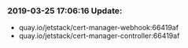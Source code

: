 ### 2019-03-25 17:06:16 Update:

- quay.io/jetstack/cert-manager-webhook:66419af
- quay.io/jetstack/cert-manager-controller:66419af
